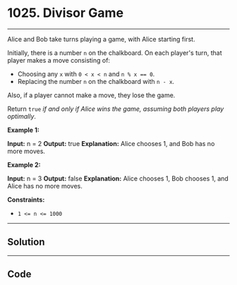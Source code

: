 # 1025. Divisor Game

---

Alice and Bob take turns playing a game, with Alice starting first.

Initially, there is a number `n` on the chalkboard. On each player's turn, that player makes a move consisting of:

  * Choosing any `x` with `0 < x < n` and `n % x == 0`.
  * Replacing the number `n` on the chalkboard with `n - x`.



Also, if a player cannot make a move, they lose the game.

Return `true` _if and only if Alice wins the game, assuming both players play optimally_.

 

**Example 1:**


**Input:** n = 2
**Output:** true
**Explanation:** Alice chooses 1, and Bob has no more moves.


**Example 2:**


**Input:** n = 3
**Output:** false
**Explanation:** Alice chooses 1, Bob chooses 1, and Alice has no more moves.


 

**Constraints:**

  * `1 <= n <= 1000`

---

## Solution



---

## Code
```python


```